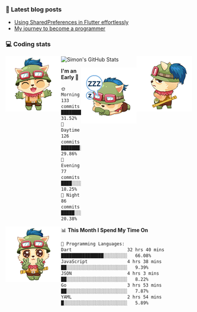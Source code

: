 ### 📘 Latest blog posts

<!-- BLOG-POST-LIST:START -->
- [Using SharedPreferences in Flutter effortlessly](http://blog.codingteemo.me/2020/07/15/Using-SharedPreferences-in-Flutter-effortlessly/)
- [My journey to become a programmer](http://blog.codingteemo.me/2018/07/14/My-journey-to-become-a-programmer/)
<!-- BLOG-POST-LIST:END -->

### 💻 Coding stats
<img align="right" src="https://raw.githubusercontent.com/simonpham/simonpham/master/assets/images/6kiur.gif" >


<img align="left" src="https://raw.githubusercontent.com/simonpham/simonpham/master/assets/images/5kiur.gif" >

![Simon's GitHub Stats](https://github-readme-stats-obu2qdcs2.vercel.app/api?username=simonpham)

<img align="right" src="https://raw.githubusercontent.com/simonpham/simonpham/master/assets/images/4kiur.gif" >

<!--START_SECTION:waka-->
**I'm an Early 🐤** 

```text
🌞 Morning    133 commits    ████████░░░░░░░░░░░░░░░░░   31.52% 
🌆 Daytime    126 commits    ███████░░░░░░░░░░░░░░░░░░   29.86% 
🌃 Evening    77 commits     ████░░░░░░░░░░░░░░░░░░░░░   18.25% 
🌙 Night      86 commits     █████░░░░░░░░░░░░░░░░░░░░   20.38%

```


<img align="left" src="https://raw.githubusercontent.com/simonpham/simonpham/master/assets/images/19kiur.gif" >📊 **This Month I Spend My Time On** 

```text
💬 Programming Languages: 
Dart                     32 hrs 40 mins      ████████████████░░░░░░░░░   66.08% 
JavaScript               4 hrs 38 mins       ██░░░░░░░░░░░░░░░░░░░░░░░   9.39% 
JSON                     4 hrs 3 mins        ██░░░░░░░░░░░░░░░░░░░░░░░   8.22% 
Go                       3 hrs 53 mins       ██░░░░░░░░░░░░░░░░░░░░░░░   7.87% 
YAML                     2 hrs 54 mins       █░░░░░░░░░░░░░░░░░░░░░░░░   5.89%

```


<!--END_SECTION:waka-->

